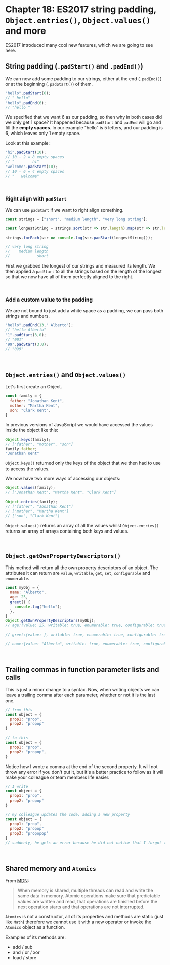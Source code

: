 # Chapter 18: ES2017 string padding, `Object.entries()`, `Object.values()` and more

ES2017 introduced many cool new features, which we are going to see here.

## String padding (`.padStart()` and `.padEnd()`)

We can now add some padding to our strings, either at the end (`.padEnd()`) or at the beginning (`.padStart()`) of them.

```js
"hello".padStart(6);
// " hello"
"hello".padEnd(6);
// "hello "
```

We specified that we want 6 as our padding, so then why in both cases did we only get 1 space?
It happened because `padStart` and `padEnd` will go and fill the **empty spaces**. In our example "hello" is 5 letters, and our padding is 6, which leaves only 1 empty space.

Look at this example:

```js
"hi".padStart(10);
// 10 - 2 = 8 empty spaces
// "        hi"
"welcome".padStart(10);
// 10 - 6 = 4 empty spaces
// "   welcome"
```

&nbsp;

### Right align with `padStart`

We can use `padStart` if we want to right align something.

```js
const strings = ["short", "medium length", "very long string"];

const longestString = strings.sort(str => str.length).map(str => str.length)[0];

strings.forEach(str => console.log(str.padStart(longestString)));

// very long string
//    medium length
//            short
```

First we grabbed the longest of our strings and measured its length. We then applied a `padStart` to all the strings based on the length of the longest so that we now have all of them perfectly aligned to the right.

&nbsp;

### Add a custom value to the padding

We are not bound to just add a white space as a padding, we can pass both strings and numbers.

```js
"hello".padEnd(13," Alberto");
// "hello Alberto"
"1".padStart(3,0);
// "001"
"99".padStart(3,0);
// "099"
```

&nbsp;

## `Object.entries()` and `Object.values()`

Let's first create an Object.

```js
const family = {
  father: "Jonathan Kent",
  mother: "Martha Kent",
  son: "Clark Kent",
}
```

In previous versions of JavaScript we would have accessed the values inside the object like this:

```js
Object.keys(family);
// ["father", "mother", "son"]
family.father;
"Jonathan Kent"
```

`Object.keys()` returned only the keys of the object that we then had to use to access the values.

We now have two more ways of accessing our objects:

```js
Object.values(family);
// ["Jonathan Kent", "Martha Kent", "Clark Kent"]

Object.entries(family);
// ["father", "Jonathan Kent"]
// ["mother", "Martha Kent"]
// ["son", "Clark Kent"]
```

`Object.values()` returns an array of all the values whilst `Object.entries()` returns an array of arrays containing both keys and values.

&nbsp;

## `Object.getOwnPropertyDescriptors()`

This method will return all the own property descriptors of an object.
The attributes it can return are `value`, `writable`, `get`, `set`, `configurable` and `enumerable`.

``` js
const myObj = {
  name: "Alberto",
  age: 25,
  greet() {
    console.log("hello");
  },
}
Object.getOwnPropertyDescriptors(myObj);
// age:{value: 25, writable: true, enumerable: true, configurable: true}

// greet:{value: ƒ, writable: true, enumerable: true, configurable: true}

// name:{value: "Alberto", writable: true, enumerable: true, configurable: true}
```

&nbsp;

## Trailing commas in function parameter lists and calls

This is just a minor change to a syntax. Now, when writing objects we can leave a trailing comma after each parameter, whether or not it is the last one.

``` js
// from this
const object = {
  prop1: "prop",
  prop2: "propop"
}

// to this
const object = {
  prop1: "prop",
  prop2: "propop",
}
```

Notice how I wrote a comma at the end of the second property.
It will not throw any error if you don't put it, but it's a better practice to follow as it will make your colleague or team members life easier.

```js
// I write
const object = {
  prop1: "prop",
  prop2: "propop"
}

// my colleague updates the code, adding a new property
const object = {
  prop1: "prop",
  prop2: "propop"
  prop3: "propopop"
}
// suddenly, he gets an error because he did not notice that I forgot to leave a comma at the end of the last parameter.
```

&nbsp;

## Shared memory and `Atomics`

From [MDN](https://developer.mozilla.org/en-US/docs/Web/JavaScript/Reference/Global_Objects/Atomics):

> When memory is shared, multiple threads can read and write the same data in memory. Atomic operations make sure that predictable values are written and read, that operations are finished before the next operation starts and that operations are not interrupted.

`Atomics` is not a constructor, all of its properties and methods are static (just like `Math`) therefore we cannot use it with a new operator or invoke the `Atomics` object as a function.

Examples of its methods are:

- add / sub
- and / or / xor
- load / store
